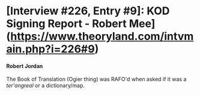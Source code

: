 # [Interview #226, Entry #9]: KOD Signing Report - Robert Mee](https://www.theoryland.com/intvmain.php?i=226#9)

#### Robert Jordan

The Book of Translation (Ogier thing) was RAFO'd when asked if it was a
*ter'angreal*
or a dictionary/map.

